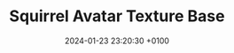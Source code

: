 ---
layout: default
title:  "Squirrel Avatar Texture Base"
date:   2024-01-23 23:20:30 +0100
categories: contribution texture
permalink: /:title
is_page: false
---